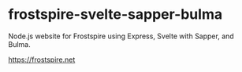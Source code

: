 # frostspire-svelte-sapper-bulma

Node.js website for Frostspire using Express, Svelte with Sapper, and Bulma.

https://frostspire.net
